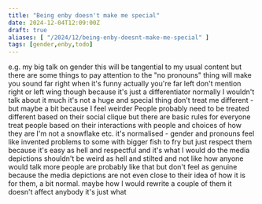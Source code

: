 ```yaml
---
title: "Being enby doesn't make me special"
date: 2024-12-04T12:09:00Z
draft: true
aliases: [ "/2024/12/being-enby-doesnt-make-me-special" ]
tags: [gender,enby,todo]
---
```


e.g.
my big talk on gender
this will be tangential to my usual content but there are some things to pay attention to
the "no pronouns" thing will make you sound far right when it's funny actually you're far left
don't mention right or left wing though because it's just a differentiator
normally I wouldn't talk about it much it's not a huge and special thing
don't treat me different - but maybe a bit because I feel weirder
People probably need to be treated different based on their social clique but there are basic rules for everyone
treat people based on their interactions with people and choices of how they are
I'm not a snowflake etc.
it's normalised - gender and pronouns feel like invented problems to some with bigger fish to fry but just respect them because it's easy as hell and respectful and it's what I would do
the media depictions shouldn't be weird as hell and stilted and not like how anyone would talk
more people are probably like that but don't feel as genuine because the media depictions are not even close to their idea of how it is for them, a bit normal.
maybe how I would rewrite a couple of them
it doesn't affect anybody
it's just what